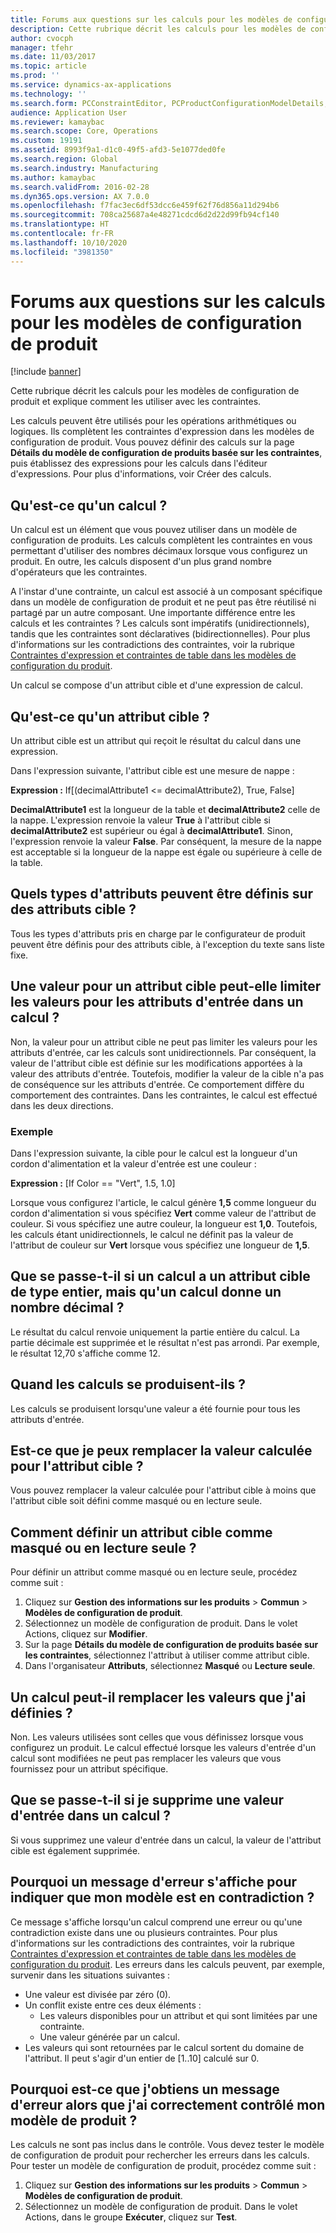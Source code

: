 ```yaml
---
title: Forums aux questions sur les calculs pour les modèles de configuration de produit
description: Cette rubrique décrit les calculs pour les modèles de configuration de produit et explique comment les utiliser avec les contraintes.
author: cvocph
manager: tfehr
ms.date: 11/03/2017
ms.topic: article
ms.prod: ''
ms.service: dynamics-ax-applications
ms.technology: ''
ms.search.form: PCConstraintEditor, PCProductConfigurationModelDetails, PCRuntimeConfigurator
audience: Application User
ms.reviewer: kamaybac
ms.search.scope: Core, Operations
ms.custom: 19191
ms.assetid: 8993f9a1-d1c0-49f5-afd3-5e1077ded0fe
ms.search.region: Global
ms.search.industry: Manufacturing
ms.author: kamaybac
ms.search.validFrom: 2016-02-28
ms.dyn365.ops.version: AX 7.0.0
ms.openlocfilehash: f7fac3ec6df53dcc6e459f62f76d856a11d294b6
ms.sourcegitcommit: 708ca25687a4e48271cdcd6d2d22d99fb94cf140
ms.translationtype: HT
ms.contentlocale: fr-FR
ms.lasthandoff: 10/10/2020
ms.locfileid: "3981350"
---
```

# <a name="calculations-for-product-configuration-models-faq"></a>Forums aux questions sur les calculs pour les modèles de configuration de produit

[!include [banner](../includes/banner.md)]

Cette rubrique décrit les calculs pour les modèles de configuration de produit et explique comment les utiliser avec les contraintes.

Les calculs peuvent être utilisés pour les opérations arithmétiques ou logiques. Ils complètent les contraintes d'expression dans les modèles de configuration de produit. Vous pouvez définir des calculs sur la page **Détails du modèle de configuration de produits basée sur les contraintes**, puis établissez des expressions pour les calculs dans l'éditeur d'expressions. Pour plus d'informations, voir Créer des calculs.

## <a name="what-is-a-calculation"></a>Qu'est-ce qu'un calcul ?
Un calcul est un élément que vous pouvez utiliser dans un modèle de configuration de produits. Les calculs complètent les contraintes en vous permettant d'utiliser des nombres décimaux lorsque vous configurez un produit. En outre, les calculs disposent d'un plus grand nombre d'opérateurs que les contraintes.  

A l'instar d'une contrainte, un calcul est associé à un composant spécifique dans un modèle de configuration de produit et ne peut pas être réutilisé ni partagé par un autre composant. Une importante différence entre les calculs et les contraintes ? Les calculs sont impératifs (unidirectionnels), tandis que les contraintes sont déclaratives (bidirectionnelles). Pour plus d'informations sur les contradictions des contraintes, voir la rubrique [Contraintes d'expression et contraintes de table dans les modèles de configuration du produit](expression-constraints-table-constraints-product-configuration-models.md).  

Un calcul se compose d'un attribut cible et d'une expression de calcul.

## <a name="what-is-a-target-attribute"></a>Qu'est-ce qu'un attribut cible ?
Un attribut cible est un attribut qui reçoit le résultat du calcul dans une expression.  

Dans l'expression suivante, l'attribut cible est une mesure de nappe :  

**Expression :** If\[(decimalAttribute1 &lt;= decimalAttribute2), True, False\]  

**DecimalAttribute1** est la longueur de la table et **decimalAttribute2** celle de la nappe. L'expression renvoie la valeur **True** à l'attribut cible si **decimalAttribute2** est supérieur ou égal à **decimalAttribute1**. Sinon, l'expression renvoie la valeur **False**. Par conséquent, la mesure de la nappe est acceptable si la longueur de la nappe est égale ou supérieure à celle de la table.

## <a name="what-attribute-types-can-be-set-to-target-attributes"></a>Quels types d'attributs peuvent être définis sur des attributs cible ?
Tous les types d'attributs pris en charge par le configurateur de produit peuvent être définis pour des attributs cible, à l'exception du texte sans liste fixe.

## <a name="can-the-value-of-a-target-attribute-restrict-the-values-of-the-input-attributes-in-a-calculation"></a>Une valeur pour un attribut cible peut-elle limiter les valeurs pour les attributs d'entrée dans un calcul ?
Non, la valeur pour un attribut cible ne peut pas limiter les valeurs pour les attributs d'entrée, car les calculs sont unidirectionnels. Par conséquent, la valeur de l'attribut cible est définie sur les modifications apportées à la valeur des attributs d'entrée. Toutefois, modifier la valeur de la cible n'a pas de conséquence sur les attributs d'entrée. Ce comportement diffère du comportement des contraintes. Dans les contraintes, le calcul est effectué dans les deux directions.

### <a name="example"></a>Exemple

Dans l'expression suivante, la cible pour le calcul est la longueur d'un cordon d'alimentation et la valeur d'entrée est une couleur :  

**Expression :** \[If Color == "Vert", 1.5, 1.0\]  

Lorsque vous configurez l'article, le calcul génère **1,5** comme longueur du cordon d'alimentation si vous spécifiez **Vert** comme valeur de l'attribut de couleur. Si vous spécifiez une autre couleur, la longueur est **1,0**. Toutefois, les calculs étant unidirectionnels, le calcul ne définit pas la valeur de l'attribut de couleur sur **Vert** lorsque vous spécifiez une longueur de **1,5**.

## <a name="what-happens-if-a-calculation-has-a-target-attribute-of-the-integer-type-but-a-calculation-generates-a-decimal-number"></a>Que se passe-t-il si un calcul a un attribut cible de type entier, mais qu'un calcul donne un nombre décimal ?
Le résultat du calcul renvoie uniquement la partie entière du calcul. La partie décimale est supprimée et le résultat n'est pas arrondi. Par exemple, le résultat 12,70 s'affiche comme 12.

## <a name="when-do-calculations-occur"></a>Quand les calculs se produisent-ils ?
Les calculs se produisent lorsqu'une valeur a été fournie pour tous les attributs d'entrée.

## <a name="can-i-overwrite-the-value-that-is-calculated-for-the-target-attribute"></a>Est-ce que je peux remplacer la valeur calculée pour l'attribut cible ?
Vous pouvez remplacer la valeur calculée pour l'attribut cible à moins que l'attribut cible soit défini comme masqué ou en lecture seule.

## <a name="how-do-i-set-a-target-attribute-as-hidden-or-read-only"></a>Comment définir un attribut cible comme masqué ou en lecture seule ?
Pour définir un attribut comme masqué ou en lecture seule, procédez comme suit :

1.  Cliquez sur **Gestion des informations sur les produits** &gt; **Commun** &gt; **Modèles de configuration de produit**.
2.  Sélectionnez un modèle de configuration de produit. Dans le volet Actions, cliquez sur **Modifier**.
3.  Sur la page **Détails du modèle de configuration de produits basée sur les contraintes**, sélectionnez l'attribut à utiliser comme attribut cible.
4.  Dans l'organisateur **Attributs**, sélectionnez **Masqué** ou **Lecture seule**.

## <a name="can-a-calculation-overwrite-the-values-that-i-set"></a>Un calcul peut-il remplacer les valeurs que j'ai définies ?
Non. Les valeurs utilisées sont celles que vous définissez lorsque vous configurez un produit. Le calcul effectué lorsque les valeurs d'entrée d'un calcul sont modifiées ne peut pas remplacer les valeurs que vous fournissez pour un attribut spécifique.

## <a name="what-happens-if-i-remove-an-input-value-in-a-calculation"></a>Que se passe-t-il si je supprime une valeur d'entrée dans un calcul ?
Si vous supprimez une valeur d'entrée dans un calcul, la valeur de l'attribut cible est également supprimée.

## <a name="why-do-i-receive-an-error-message-that-says-that-my-model-is-in-contradiction"></a>Pourquoi un message d'erreur s'affiche pour indiquer que mon modèle est en contradiction ?
Ce message s'affiche lorsqu'un calcul comprend une erreur ou qu'une contradiction existe dans une ou plusieurs contraintes. Pour plus d'informations sur les contradictions des contraintes, voir la rubrique [Contraintes d'expression et contraintes de table dans les modèles de configuration du produit](expression-constraints-table-constraints-product-configuration-models.md). Les erreurs dans les calculs peuvent, par exemple, survenir dans les situations suivantes :

-   Une valeur est divisée par zéro (0).
-   Un conflit existe entre ces deux éléments :
    -   Les valeurs disponibles pour un attribut et qui sont limitées par une contrainte.
    -   Une valeur générée par un calcul.
-   Les valeurs qui sont retournées par le calcul sortent du domaine de l'attribut. Il peut s'agir d'un entier de \[1..10\] calculé sur 0.

## <a name="why-do-i-receive-an-error-message-even-though-i-successfully-validated-my-product-model"></a>Pourquoi est-ce que j'obtiens un message d'erreur alors que j'ai correctement contrôlé mon modèle de produit ?
Les calculs ne sont pas inclus dans le contrôle. Vous devez tester le modèle de configuration de produit pour rechercher les erreurs dans les calculs. Pour tester un modèle de configuration de produit, procédez comme suit :

1.  Cliquez sur **Gestion des informations sur les produits** &gt; **Commun** &gt; **Modèles de configuration de produit**.
2.  Sélectionnez un modèle de configuration de produit. Dans le volet Actions, dans le groupe **Exécuter**, cliquez sur **Test**.




